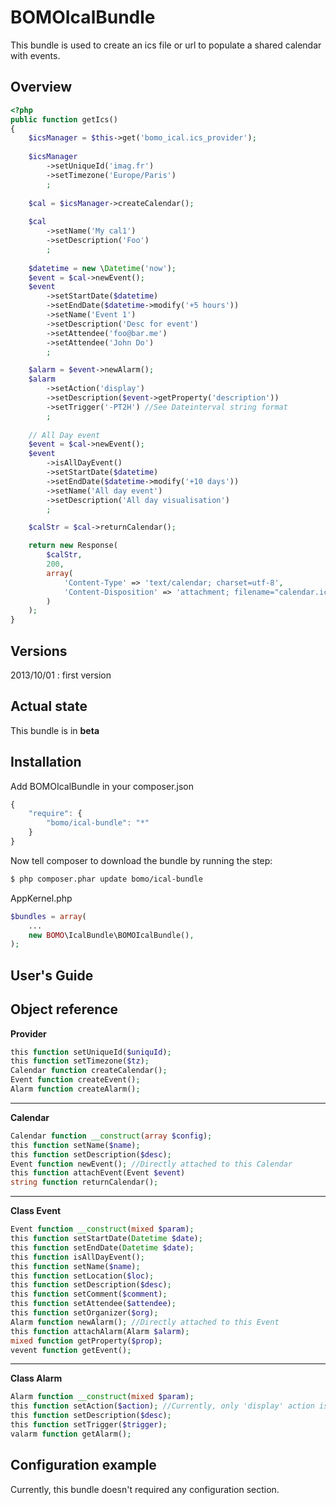 BOMOIcalBundle
==============

This bundle is used to create an ics file or url to populate a shared calendar with events.

## Overview

```php
<?php
public function getIcs()
{
    $icsManager = $this->get('bomo_ical.ics_provider');
    
    $icsManager
        ->setUniqueId('imag.fr')
        ->setTimezone('Europe/Paris')
        ;
    
    $cal = $icsManager->createCalendar();
    
    $cal
        ->setName('My cal1')
        ->setDescription('Foo')
        ;
    
    $datetime = new \Datetime('now');
    $event = $cal->newEvent();
    $event
        ->setStartDate($datetime)
        ->setEndDate($datetime->modify('+5 hours'))
        ->setName('Event 1')
        ->setDescription('Desc for event')
        ->setAttendee('foo@bar.me')
        ->setAttendee('John Do')
        ;

    $alarm = $event->newAlarm();
    $alarm
        ->setAction('display')
        ->setDescription($event->getProperty('description'))
        ->setTrigger('-PT2H') //See Dateinterval string format
        ;
    
    // All Day event
    $event = $cal->newEvent();
    $event
        ->isAllDayEvent()
        ->setStartDate($datetime)
        ->setEndDate($datetime->modify('+10 days'))
        ->setName('All day event')
        ->setDescription('All day visualisation')
        ;

    $calStr = $cal->returnCalendar();

    return new Response(
        $calStr,
        200,
        array(
            'Content-Type' => 'text/calendar; charset=utf-8',
            'Content-Disposition' => 'attachment; filename="calendar.ics"',
        )
    );
}
```

## Versions

2013/10/01 : first version

## Actual state

This bundle is in **beta**

## Installation

Add BOMOIcalBundle in your composer.json

```js
{
    "require": {
        "bomo/ical-bundle": "*"
    }
}
```

Now tell composer to download the bundle by running the step:

``` bash
$ php composer.phar update bomo/ical-bundle
```

AppKernel.php

``` php
$bundles = array(
    ...
    new BOMO\IcalBundle\BOMOIcalBundle(),
);
```


## User's Guide

## Object reference

**Provider**
```php
this function setUniqueId($uniquId);
this function setTimezone($tz);
Calendar function createCalendar();
Event function createEvent();
Alarm function createAlarm();

```

* * * * *

**Calendar**
```php
Calendar function __construct(array $config);
this function setName($name);
this function setDescription($desc);
Event function newEvent(); //Directly attached to this Calendar
this function attachEvent(Event $event)
string function returnCalendar();
```

* * * * *

**Class Event**
```php
Event function __construct(mixed $param);
this function setStartDate(Datetime $date);
this function setEndDate(Datetime $date);
this function isAllDayEvent();
this function setName($name);
this function setLocation($loc);
this function setDescription($desc);
this function setComment($comment);
this function setAttendee($attendee);
this function setOrganizer($org);
Alarm function newAlarm(); //Directly attached to this Event
this function attachAlarm(Alarm $alarm);
mixed function getProperty($prop);
vevent function getEvent();
```

* * * * *

**Class Alarm**
```php
Alarm function __construct(mixed $param);
this function setAction($action); //Currently, only 'display' action is setted.
this function setDescription($desc);
this function setTrigger($trigger);
valarm function getAlarm();
```

## Configuration example

Currently, this bundle doesn't required any configuration section.
